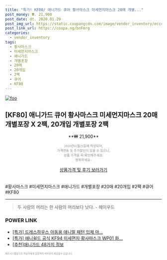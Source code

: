 ```yaml
--- 
title: "특가! KF80/ 애니가드 큐어 황사마스크 미세먼지마스크 20매 개별..." 
post_money: ₩. 21,900 
post_date: dt. 2020.01.29 
post_img_url: https://static.coupangcdn.com/image/vendor_inventory/ecce/9c2b00fa19fd86fc52cd7fe697379567ba4a2db671e71f37a9703b6443ba.jpg 
post_link_url: https://coupa.ng/bnFmrg 
categories: 
  - vendor_inventory 
tags: 
  - 황사마스크 
  - 미세먼지마스크 
  - 애니가드 
  - 개별포장 
  - 20매 
  - 20개입 
  - 2팩 
  - 큐어 
  - KF80 
--- 
```

[![foo](https://static.coupangcdn.com/image/vendor_inventory/ecce/9c2b00fa19fd86fc52cd7fe697379567ba4a2db671e71f37a9703b6443ba.jpg)](https://coupa.ng/bnFmrg) 

## [KF80] 애니가드 큐어 황사마스크 미세먼지마스크 20매 개별포장 X 2팩, 20개입 개별포장 2팩 
<p style="text-align: center;">**₩ 21,900**</p> 
<p style="text-align: center;"><span style="color: #898c8f; font-family: Georgia,Times,serif; font-size: 0.75em;">2020년01월29일에 작성되어, <br>가격변동 및 추가할인이 있을 수 있으니,<br> 상품 가격을 꼭!확인해주세요.<br>행복하세요~</span> 
</p>	 
<div markdown="0" style="text-align: center;"><a href="https://coupa.ng/bnFmrg" class="btn btn--success">상품가격 및 후기 보러가기</a></div> 
<br><br> 
  #황사마스크 #미세먼지마스크 #애니가드 #개별포장 #20매 #20개입 #2팩 #큐어 #KF80 
<hr> 

> 두 사람의 머리는 한 사람의 머리보다 낫다. - 헤이우드 


### POWER LINK

* <a href="https://blog.naver.com/santokki14/221788924504" target="_blank">[특가] 드레스하우스 아동용 애니멀 패턴 입체 마...</a>
* <a href="https://blog.naver.com/an0733/221788262331" target="_blank">[특가] 애니쉴드 공식 KF94 미세먼지 황사마스크 WP01 화...</a>
* <a href="https://blog.naver.com/fasyy4321/221787006223" target="_blank">[추천]애니가드 48가지 정보</a>

<span style="color: #898c8f; font-family: Georgia,Times,serif; font-size: 0.55em;">파트너스활동으로 작성자에게 일정액의 커미션이 제공될수 있습니다.</span> 
